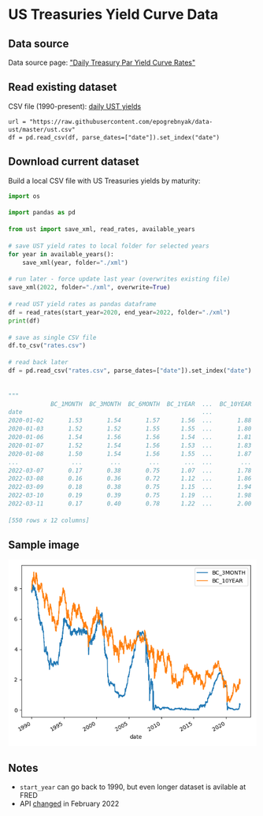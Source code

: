 # US Treasuries Yield Curve Data

## Data source

Data source page: ["Daily Treasury Par Yield Curve Rates"](https://home.treasury.gov/resource-center/data-chart-center/interest-rates/TextView?type=daily_treasury_yield_curve&field_tdr_date_value=2022) 

## Read existing dataset 

CSV file (1990-present): [daily UST yields](https://raw.githubusercontent.com/epogrebnyak/data-ust/master/ust.csv)
 
```
url = "https://raw.githubusercontent.com/epogrebnyak/data-ust/master/ust.csv"
df = pd.read_csv(df, parse_dates=["date"]).set_index("date")
```

## Download current dataset

Build a local CSV file with US Treasuries yields by maturity: 

```python
import os

import pandas as pd

from ust import save_xml, read_rates, available_years

# save UST yield rates to local folder for selected years
for year in available_years():
    save_xml(year, folder="./xml")

# run later - force update last year (overwrites existing file)
save_xml(2022, folder="./xml", overwrite=True)

# read UST yield rates as pandas dataframe
df = read_rates(start_year=2020, end_year=2022, folder="./xml")
print(df)

# save as single CSV file
df.to_csv("rates.csv")

# read back later
df = pd.read_csv("rates.csv", parse_dates=["date"]).set_index("date")


"""
            BC_1MONTH  BC_3MONTH  BC_6MONTH  BC_1YEAR  ...  BC_10YEAR  BC_20YEAR  BC_30YEAR  BC_30YEARDISPLAY
date                                                   ...                                                   
2020-01-02       1.53       1.54       1.57      1.56  ...       1.88       2.19       2.33              2.33
2020-01-03       1.52       1.52       1.55      1.55  ...       1.80       2.11       2.26              2.26
2020-01-06       1.54       1.56       1.56      1.54  ...       1.81       2.13       2.28              2.28
2020-01-07       1.52       1.54       1.56      1.53  ...       1.83       2.16       2.31              2.31
2020-01-08       1.50       1.54       1.56      1.55  ...       1.87       2.21       2.35              2.35
...               ...        ...        ...       ...  ...        ...        ...        ...               ...
2022-03-07       0.17       0.38       0.75      1.07  ...       1.78       2.29       2.19              2.19
2022-03-08       0.16       0.36       0.72      1.12  ...       1.86       2.34       2.24              2.24
2022-03-09       0.18       0.38       0.75      1.15  ...       1.94       2.38       2.29              2.29
2022-03-10       0.19       0.39       0.75      1.19  ...       1.98       2.45       2.38              2.38
2022-03-11       0.17       0.40       0.78      1.22  ...       2.00       2.45       2.36              2.36

[550 rows x 12 columns]
```

## Sample image

![](ust.png)

## Notes

- `start_year` can go back to 1990, but even longer dataset is avilable at FRED
- API [changed](https://home.treasury.gov/developer-notice-xml-changes) in February 2022 


